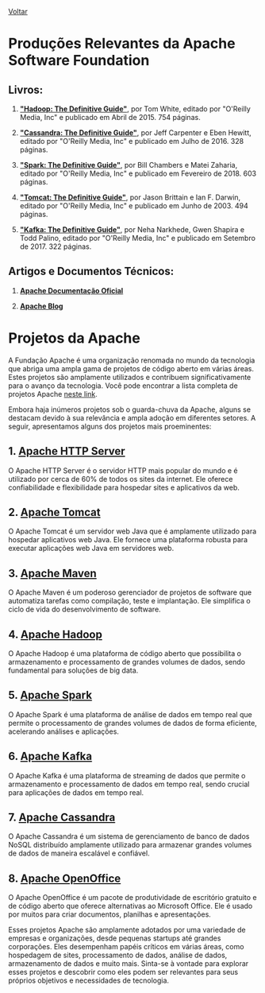 [Voltar](intro.md)

# Produções Relevantes da Apache Software Foundation

## Livros:

1. [**"Hadoop: The Definitive Guide"**](https://www.oreilly.com/library/view/hadoop-the-definitive/9781491901687/), por Tom White, editado por "O'Reilly Media, Inc" e publicado em Abril de 2015. 754 páginas. 

2. [**"Cassandra: The Definitive Guide"**](https://www.oreilly.com/library/view/cassandra-the-definitive/9781491933657/), por Jeff Carpenter e Eben Hewitt, editado por "O'Reilly Media, Inc" e publicado em Julho de 2016. 328 páginas. 

3.  [**"Spark: The Definitive Guide"**](https://www.oreilly.com/library/view/spark-the-definitive/9781491912201/), por Bill Chambers e Matei Zaharia, editado por "O'Reilly Media, Inc" e publicado em Fevereiro de 2018. 603 páginas.

4.  [**"Tomcat: The Definitive Guide"**](https://www.oreilly.com/library/view/tomcat-the-definitive/0596003188/), por Jason Brittain e Ian F. Darwin, editado por "O'Reilly Media, Inc" e publicado em Junho de 2003. 494 páginas.

5. [**"Kafka: The Definitive Guide"**](https://www.oreilly.com/library/view/kafka-the-definitive/9781491936153/), por Neha Narkhede, Gwen Shapira e Todd Palino, editado por "O'Reilly Media, Inc" e publicado em Setembro de 2017. 322 páginas.

## Artigos e Documentos Técnicos:

1. [**Apache Documentação Oficial**](https://www.apache.org/docs/)

2. [**Apache Blog**](https://blogs.apache.org/)


# Projetos da Apache

A Fundação Apache é uma organização renomada no mundo da tecnologia que abriga uma ampla gama de projetos de código aberto em várias áreas. Estes projetos são amplamente utilizados e contribuem significativamente para o avanço da tecnologia. Você pode encontrar a lista completa de projetos Apache [neste link](https://projects.apache.org/projects.html).

Embora haja inúmeros projetos sob o guarda-chuva da Apache, alguns se destacam devido à sua relevância e ampla adoção em diferentes setores. A seguir, apresentamos alguns dos projetos mais proeminentes:

## 1. [Apache HTTP Server](https://projects.apache.org/project.html?httpd-http_server)

O Apache HTTP Server é o servidor HTTP mais popular do mundo e é utilizado por cerca de 60% de todos os sites da internet. Ele oferece confiabilidade e flexibilidade para hospedar sites e aplicativos da web.

## 2. [Apache Tomcat](https://projects.apache.org/project.html?tomcat)

O Apache Tomcat é um servidor web Java que é amplamente utilizado para hospedar aplicativos web Java. Ele fornece uma plataforma robusta para executar aplicações web Java em servidores web.

## 3. [Apache Maven](https://projects.apache.org/project.html?maven)

O Apache Maven é um poderoso gerenciador de projetos de software que automatiza tarefas como compilação, teste e implantação. Ele simplifica o ciclo de vida do desenvolvimento de software.

## 4. [Apache Hadoop](https://projects.apache.org/project.html?hadoop)

O Apache Hadoop é uma plataforma de código aberto que possibilita o armazenamento e processamento de grandes volumes de dados, sendo fundamental para soluções de big data.

## 5. [Apache Spark](https://projects.apache.org/project.html?spark)

O Apache Spark é uma plataforma de análise de dados em tempo real que permite o processamento de grandes volumes de dados de forma eficiente, acelerando análises e aplicações.

## 6. [Apache Kafka](https://projects.apache.org/project.html?kafka)

O Apache Kafka é uma plataforma de streaming de dados que permite o armazenamento e processamento de dados em tempo real, sendo crucial para aplicações de dados em tempo real.

## 7. [Apache Cassandra](https://projects.apache.org/project.html?cassandra)

O Apache Cassandra é um sistema de gerenciamento de banco de dados NoSQL distribuído amplamente utilizado para armazenar grandes volumes de dados de maneira escalável e confiável.

## 8. [Apache OpenOffice](https://projects.apache.org/project.html?openoffice)

O Apache OpenOffice é um pacote de produtividade de escritório gratuito e de código aberto que oferece alternativas ao Microsoft Office. Ele é usado por muitos para criar documentos, planilhas e apresentações.

Esses projetos Apache são amplamente adotados por uma variedade de empresas e organizações, desde pequenas startups até grandes corporações. Eles desempenham papéis críticos em várias áreas, como hospedagem de sites, processamento de dados, análise de dados, armazenamento de dados e muito mais. Sinta-se à vontade para explorar esses projetos e descobrir como eles podem ser relevantes para seus próprios objetivos e necessidades de tecnologia.
